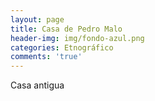 ```yaml
---
layout: page
title: Casa de Pedro Malo
header-img: img/fondo-azul.png
categories: Etnográfico
comments: 'true'
---
```



Casa antigua

<div class="photos">
</div>
